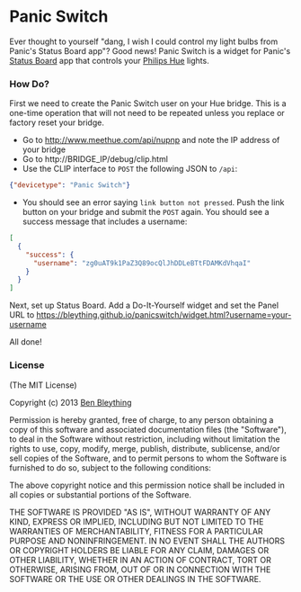 # Panic Switch

Ever thought to yourself "dang, I wish I could control my light bulbs from
Panic's Status Board app"? Good news! Panic Switch is a widget for Panic's
[Status Board] app that controls your [Philips Hue] lights.

[Status Board]: https://panic.com/statusboard/
[Philips Hue]: https://meethue.com

### How Do?

First we need to create the Panic Switch user on your Hue bridge. This is a
one-time operation that will not need to be repeated unless you replace or
factory reset your bridge.

* Go to http://www.meethue.com/api/nupnp and note the IP address of your bridge
* Go to http://BRIDGE_IP/debug/clip.html
* Use the CLIP interface to `POST` the following JSON to `/api`:

```json
{"devicetype": "Panic Switch"}
```

* You should see an error saying `link button not pressed`. Push the link button
  on your bridge and submit the `POST` again. You should see a success message
  that includes a username:

```json
[
  {
    "success": {
      "username": "zg0uAT9k1PaZ3Q89ocQlJhDDLeBTtFDAMKdVhqaI"
    }
  }
]
```

Next, set up Status Board. Add a Do-It-Yourself widget and set the Panel URL to
https://bleything.github.io/panicswitch/widget.html?username=your-username

All done!

### License

(The MIT License)

Copyright (c) 2013 [Ben Bleything](mailto:ben@bleything.net)

Permission is hereby granted, free of charge, to any person obtaining a copy
of this software and associated documentation files (the "Software"), to deal
in the Software without restriction, including without limitation the rights
to use, copy, modify, merge, publish, distribute, sublicense, and/or sell
copies of the Software, and to permit persons to whom the Software is
furnished to do so, subject to the following conditions:

The above copyright notice and this permission notice shall be included in
all copies or substantial portions of the Software.

THE SOFTWARE IS PROVIDED "AS IS", WITHOUT WARRANTY OF ANY KIND, EXPRESS OR
IMPLIED, INCLUDING BUT NOT LIMITED TO THE WARRANTIES OF MERCHANTABILITY,
FITNESS FOR A PARTICULAR PURPOSE AND NONINFRINGEMENT. IN NO EVENT SHALL THE
AUTHORS OR COPYRIGHT HOLDERS BE LIABLE FOR ANY CLAIM, DAMAGES OR OTHER
LIABILITY, WHETHER IN AN ACTION OF CONTRACT, TORT OR OTHERWISE, ARISING FROM,
OUT OF OR IN CONNECTION WITH THE SOFTWARE OR THE USE OR OTHER DEALINGS IN
THE SOFTWARE.
